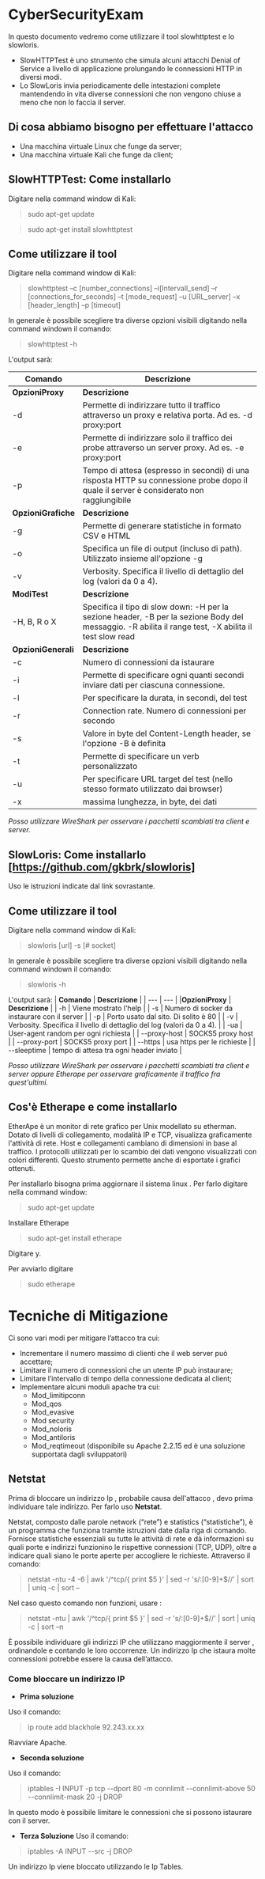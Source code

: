 # CyberSecurityExam
In questo documento vedremo come utilizzare il tool slowhttptest e lo slowloris.

* SlowHTTPTest è uno strumento che simula alcuni attacchi Denial of Service a livello di applicazione prolungando le connessioni HTTP in diversi modi.
* Lo SlowLoris invia periodicamente delle intestazioni complete mantendendo in vita diverse connessioni che non vengono chiuse a meno che non lo faccia il server.
## Di cosa abbiamo bisogno per effettuare l'attacco
* Una macchina virtuale Linux che funge da server;
* Una macchina virtuale Kali che funge da client;

## SlowHTTPTest: Come installarlo
Digitare nella command window di Kali:
> sudo apt-get update 

> sudo apt-get install slowhttptest

## Come utilizzare il tool
Digitare nella command window di Kali:
> slowhttptest –c [number_connections] –i[Intervall_send] –r [connections_for_seconds] –t [mode_request] –u [URL_server] –x [header_length] –p [timeout]

In generale è possibile scegliere tra diverse opzioni visibili digitando nella command windown il comando:
> slowhttptest -h

L'output sarà:

| **Comando** | **Descrizione** |
| --- | --- |
|**OpzioniProxy** | **Descrizione** |
| -d | Permette di indirizzare tutto il traffico attraverso un proxy e relativa porta. Ad es. -d proxy:port | 
| -e | Permette di indirizzare solo il traffico dei probe attraverso un server proxy. Ad es. -e proxy:port | 
| -p | Tempo di attesa (espresso in secondi) di una risposta HTTP su connessione probe dopo il quale il server è considerato non raggiungibile | 
|**OpzioniGrafiche** | **Descrizione** |
| -g |	Permette di generare statistiche in formato CSV e HTML | 
| -o | Specifica un file di output (incluso di path). Utilizzato insieme all'opzione -g | 
| -v | Verbosity. Specifica il livello di dettaglio del log (valori da 0 a 4).  | 
| **ModiTest** | **Descrizione** |
| -H, B, R o X |	Specifica il tipo di slow down: -H per la sezione header, -B per la sezione Body del messaggio. -R abilita il range test, -X abilita il test slow read | 
|**OpzioniGenerali** | **Descrizione** |
| -c | Numero di connessioni da istaurare |
| -i | Permette di specificare ogni quanti secondi inviare dati per ciascuna connessione. | 
| -l | Per specificare la durata, in secondi, del test | 
| -r | Connection rate. Numero di connessioni per secondo | 
| -s | Valore in byte del Content-Length header, se l'opzione -B è definita | 
| -t | Permette di specificare un verb personalizzato | 
| -u | Per specificare URL target del test (nello stesso formato utilizzato dai browser) | 
| -x | massima lunghezza, in byte, dei dati | 

*Posso utilizzare WireShark per osservare i pacchetti scambiati tra client e server.*

## SlowLoris: Come installarlo [https://github.com/gkbrk/slowloris] 
Uso le istruzioni indicate dal link sovrastante.
## Come utilizzare il tool
Digitare nella command window di Kali:
> slowloris [url] -s [# socket]

In generale è possibile scegliere tra diverse opzioni visibili digitando nella command windown il comando:
> slowloris -h

L'output sarà:
| **Comando** | **Descrizione** |
| --- | --- |
|**OpzioniProxy** | **Descrizione** |
| -h | Viene mostrato l'help | 
| -s | Numero di socker da instaurare con il server | 
| -p | Porto usato dal sito. Di solito è 80 | 
| -v | Verbosity. Specifica il livello di dettaglio del log (valori da 0 a 4). | 
| -ua | User-agent random per ogni richiesta | 
| --proxy-host | SOCKS5 proxy host | 
| --proxy-port | SOCKS5 proxy port |
| --https | usa https per le richieste | 
| --sleeptime | tempo di attesa tra ogni header inviato | 

*Posso utilizzare WireShark per osservare i pacchetti scambiati tra client e server oppure Etherape per osservare graficamente il traffico fra quest'ultimi.*

## Cos'è Etherape e come installarlo
EtherApe è un monitor di rete grafico per Unix modellato su etherman. Dotato di livelli di collegamento, modalità IP e TCP, visualizza graficamente l'attività di rete. Host e collegamenti cambiano di dimensioni in base al traffico. I protocolli utilizzati per lo scambio dei dati vengono visualizzati con colori differenti. Questo strumento permette anche di esportate i grafici ottenuti.

Per installarlo bisogna prima aggiornare il sistema linux . Per farlo digitare nella command window:
> sudo apt-get update 

Installare Etherape 
> sudo apt-get install etherape

Digitare y.

Per avviarlo digitare
>sudo etherape

# Tecniche di Mitigazione

Ci sono vari modi per mitigare l’attacco tra cui:
* Incrementare il numero massimo di clienti che il web server può accettare;
* Limitare il numero di connessioni che un utente IP può instaurare;
* Limitare l’intervallo di tempo della connessione dedicata al client;
* Implementare alcuni moduli apache tra cui:
  * Mod_limitipconn
  * Mod_qos
  * Mod_evasive
  * Mod security
  * Mod_noloris
  * Mod_antiloris
  * Mod_reqtimeout (disponibile su Apache 2.2.15 ed è una soluzione supportata dagli sviluppatori)
  
## Netstat

Prima di bloccare un indirizzo Ip , probabile causa dell'attacco , devo prima individuare tale indirizzo. Per farlo uso **Netstat**.

Netstat, composto dalle parole network (“rete”) e statistics (“statistiche”), è un programma che funziona tramite istruzioni date dalla riga di comando. Fornisce statistiche essenziali su tutte le attività di rete e dà informazioni su quali porte e indirizzi funzionino le rispettive connessioni (TCP, UDP), oltre a indicare quali siano le porte aperte per accogliere le richieste. Attraverso il comando:
> netstat -ntu -4 -6 |  awk '/^tcp/{ print $5 }' | sed -r 's/:[0-9]+$//' | sort | uniq -c | sort –

Nel caso questo comando non funzioni, usare :
> netstat -ntu |  awk '/^tcp/{ print $5 }' | sed -r 's/:[0-9]+$//' | sort | uniq -c | sort –n

È possibile individuare gli indirizzi IP che utilizzano maggiormente il server , ordinandole e contando le loro occorrenze. Un indirizzo Ip che istaura molte connessioni potrebbe essere la causa dell’attacco.

### Come bloccare un indirizzo IP
* **Prima soluzione**

Uso il comando:
> ip route add blackhole 92.243.xx.xx

Riavviare Apache.

* **Seconda soluzione**

Uso il comando: 
> iptables -I INPUT -p tcp --dport 80 -m connlimit --connlimit-above 50 --connlimit-mask 20 -j DROP

In questo modo è possibile limitare le connessioni che si possono istaurare con il server.

* **Terza Soluzione**
Uso il comando:
> iptables -A INPUT --src <the specific IP> -j DROP
  
 Un indirizzo Ip viene bloccato utilizzando le Ip Tables.














